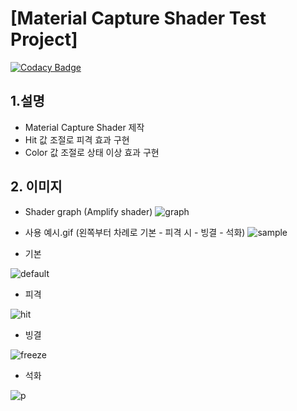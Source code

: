 # [Material Capture Shader Test Project]

[![Codacy Badge](https://api.codacy.com/project/badge/Grade/1581929a4f3e4298a40fd3934939a6d5)](https://app.codacy.com/app/gaebhi/ShaderToyProject?utm_source=github.com&utm_medium=referral&utm_content=gaebhi/ShaderToyProject&utm_campaign=Badge_Grade_Dashboard)

## 1.설명
* Material Capture Shader 제작
* Hit 값 조절로 피격 효과 구현
* Color 값 조절로 상태 이상 효과 구현


## 2. 이미지
* Shader graph (Amplify shader)
![graph](https://blogfiles.pstatic.net/MjAxOTA3MjNfMjUx/MDAxNTYzODU4MzU5Mjc1.J2QA8YWkGTLb-s8Xbbc2v_HTY0gM5kyEha-5yysWQdQg.kfiggRgfAE0HcUAcsrMZuYazM0bhcBHPmZqxi_rNMyMg.PNG.gaebhi/0graph.png?type=w1 "graph")

* 사용 예시.gif (왼쪽부터 차례로 기본 - 피격 시 - 빙결 - 석화)
![sample](https://blogfiles.pstatic.net/MjAxOTA3MjNfMTQ2/MDAxNTYzODYwMzI2MTQ0.4kZpSLtZ_fZS6b4b8r7EE9GSeu74rjzTNSfNy3eV0D0g.L13-wk9FWE_777-l9fgIqChKQE5R2TTQRxKbPGeEl6kg.GIF.gaebhi/5sampleloop-min.gif?type=w1 "sample")

* 기본

![default](https://blogfiles.pstatic.net/MjAxOTA3MjNfMjU2/MDAxNTYzODU4MzU5NTM4.tT6WTf9toz-S4-roP0nsL0vJqrqrLJiha5tT6hq1u6wg.rL_4ZFOwevXZIjnkY3OeAx4MSXgofgwpjDapRc_JiVgg.PNG.gaebhi/1default.png?type=w1 "default")

* 피격

![hit](https://blogfiles.pstatic.net/MjAxOTA3MjNfMTY0/MDAxNTYzODU4MzU5Nzc5.qYF8s4AUheD4hFLWJ6V-kwUhep62dCmfdZ7NeQmFFGAg.SHnsZwcX5SZRAzk0CFo5bJzOoXT68_s77bQqFy0uLTog.PNG.gaebhi/2hit.png?type=w1 "hit")

* 빙결

![freeze](https://blogfiles.pstatic.net/MjAxOTA3MjNfMTM4/MDAxNTYzODU4MzYwMDI4.HNS-RdKt_eX2wrO0r74BHEoTXh5bme0nQ0TuHuIP1-4g.L8T3byfR2LR0g3uTzJYNkQDb-teeWFcChfChGmoUu9Eg.PNG.gaebhi/3freeze.png?type=w1 "freeze")

* 석화

![p](https://blogfiles.pstatic.net/MjAxOTA3MjNfNTkg/MDAxNTYzODU4MzYwMjY5.V_XUx3GNT1NdoI06fmUZMbpzTg3jJ-yqegqUWJzN06Ug.ERfMumwd53z2fpWIKx9rywodYOrKbwOSxs1IKwEDpoIg.PNG.gaebhi/4pertrification.png?type=w1 "p")


